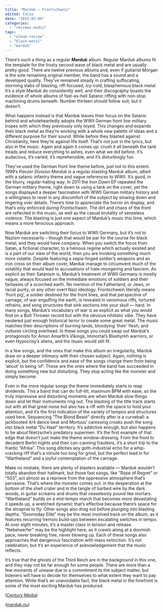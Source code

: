 ```yaml
---
title: "Marduk – Frontschwein"
edited: false
date: "2015-03-04"
categories:
  - "reviews-audio"
tags:
  - "album-review"
  - "black-metal"
  - "marduk"
---
```


There’s such a thing as a regular **Marduk** album. Regular Marduk albums fit the template for the frosty second wave of black metal and are usually pretty good. There are twelve previous albums and, even if guitarist Morgan is the sole remaining original member, the band has a sound and a developed quality. They’ve remained steady in crafting suffocating, storming slabs of blasting, riff-focused, icy-cold, blasphemous black metal. It’s a style Marduk do consistently well, and their discography boasts the evidence of whole albums of fast-as-hell Satanic riffing with non-stop machining drums beneath. Number thirteen should follow suit; but it doesn’t.

What happens instead is that Marduk leaves their focus on the Satanic behind and wholeheartedly adopts the WWII German front line military tropes with which they previously only toyed. This changes and expands their black metal as they’re working with a whole new palette of ideas and a different purpose for their sound. While before they blasted against Christianity, here they’re against life itself. That’s not just in the lyrics, but also in the music. Again and again it comes up: crush it all beneath the tank treads and reduce everything to ashes, even what we did before. It’s audacious, it’s varied, it’s reprehensible, and it’s disturbingly fun.

They’ve used the German front line theme before, just not to this extent. 1999’s _Panzer Division Marduk_ is a regular blasting Marduk album, albeit with a satanic infantry theme and vague references to WWII. It’s good, in the blurry, regular-hating way. In 2011 the _Iron Dawn_ EP repeated the German military theme, right down to using a tank on the cover, yet the songs displayed a deeper fascination with WWII German military history and a willingness to revel in any discomfort of the subject by slowing down and lingering over details. There’s time to appreciate the horror on display, and that’s only enforced during _Frontschwein_. The dirt and chaos of the front are reflected in the music, as well as the casual brutality of senseless violence. The blasting is just one aspect of Marduk’s music this time, which means a more ferocious approach.

Now Marduk are switching their focus to WWII Germany, but it’s not to Nazism necessarily – though that would be par for the course for black metal, and they would have company. When you switch the focus from Satan, a fictional character, to a heinous regime which actually existed and is a part of our view of the world, then you are invoking something much more volatile. Despite featuring a sepia-tinged soldier’s weapons and an iron cross on their album cover, Marduk manage to circumvent much of the volatility that would lead to accusations of hate-mongering and fascism. As explicit as their Satanism is, Marduk’s treatment of WWII Germany is mostly vague, always focused on the immediate emotions of soldiers and their fantasies of a scorched earth. No mention of the Fatherland, or Jews, or racial purity, or any other overt Nazi ideology. Frontschwein literally means ‘front pig’, a soldier destined for the front lines, and that perspective of carnage, of war engulfing the earth, is revealed in venomous riffs, tortured refrains, and song structures that sink sections into your skull — hard. In many songs, Marduk’s vocabulary of war is as explicit as what you would find on a Bolt Thrower record but with the obvious nihilistic vibe. They have neutered just enough historical terror to create some great metal. The music matches their descriptions of burning lands, bloodying ‘their’ flesh, and vultures circling overhead. In these songs you could swap out Marduk’s protagonists for Amon Amarth’s Vikings, Immortal’s Blashyrkh warriors, or even Hypocrisy’s aliens, and the music would still fit.

In a few songs, and the ones that make this album an irregularity, Marduk draw on a deeper intimacy with their chosen subject. Again, nothing is explicit, but the confidence and ease of the songs change them from being ‘about’ to being ‘of’. These are the ones where the band has succeeded in doing something new but disturbing. They stop acting like the monster and simply become.

Even in the more regular songs the theme immediately starts to reap dividends. This a band that can do full-tilt, maximum BPM with ease, so the truly impressive and disturbing moments are when Marduk slow things down and let their instruments ring out. The blasting of the title track starts out with all that great noise but also has a riff with the space to hold your attention, and it’s the first indication of the variety of tempos and structures used here. Sequencing “The Blond Beast” directly after is a curveball: a jackbooted 4/4 dance beat and Mortuus’ caressing croaks push the song into black metal “Du Hast” territory. It’s addictive enough, but also happens to be about Nietzsche’s predatory supermen. It’s the first example of that edge that doesn’t just make the theme window-dressing. From the front to decadent Berlin nights and their can-canning frauleins, it’s a short trip to the frantic “Afrika”. This song ditches any goth-industrial echo for a whip-cracking riff that’s a minute too long for grind, but the perfect lead in for “Wartheland” and a joyful contemplation of the carnage.

Make no mistake, there are plenty of blasters available — Marduk wouldn’t totally abandon their hallmark, but those fast songs, like “Rope of Regret” or “503”, act almost as a reprieve from the oppressive atmosphere that’s pervasive. That’s where the monster comes out: in the desperation at the bottom of the shell crater and in the tangle of barbed wire by the dark woods, in guitar screams and drums that ceaselessly pound like mortars. “Wartheland” builds on a mid-tempo march that becomes more devastating it speeds up, a wretched dynamic that’s effective because there’s space for the shrapnel to fly. Other songs also drag out before plunging into blasting depths. “Doomsday Elite” may be the most involved track on the album, as it features recurring tremolo build-ups between escalating switches in tempo. At over eight minutes, it’s a master class in tension and release. “Nebelwerfer” may be the highlight here, as it crawls along at a doomish pace, never breaking free, never blowing up. Each of these songs also approaches that dangerous fascination with mass extinction. It’s not celebration, but it’s an experience of acknowledgement that the music reflects.

It’s true that the ghosts of the Third Reich are in the background in this one, and they may not be far enough for some people. There are more than a few moments of unease due to a commitment to the subject matter, but listeners will have to decide for themselves to what extent they want to pay attention. While that’s an unavoidable fact, the black metal in the forefront is some of the most exciting Marduk has produced.

([Century Media](http://www.centurymedia.com/release.aspx?IdRelease=1752))

([marduk.nu](http://marduk.nu/))
